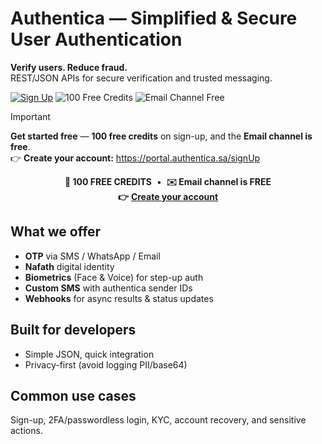 # Authentica — Simplified & Secure User Authentication
**Verify users. Reduce fraud.**  
REST/JSON APIs for secure verification and trusted messaging.

[![Sign Up](https://img.shields.io/badge/Sign%20Up-portal.authentica.sa-blue)](https://portal.authentica.sa/signUp)
![100 Free Credits](https://img.shields.io/badge/100%20Free%20Credits-✔️-brightgreen)
![Email Channel Free](https://img.shields.io/badge/Email%20channel-FREE-success)

> [!IMPORTANT]
> **Get started free** — **100 free credits** on sign-up, and the **Email channel is free**.  
> 👉 **Create your account:** https://portal.authentica.sa/signUp

<div align="center">

<strong>🎁 100 FREE CREDITS</strong> &nbsp;•&nbsp; <strong>✉️ Email channel is FREE</strong>  
<strong>👉</strong> <a href="https://portal.authentica.sa/signUp"><strong>Create your account</strong></a>

</div>

## What we offer
-  **OTP** via SMS / WhatsApp / Email  
-  **Nafath** digital identity
-  **Biometrics** (Face & Voice) for step-up auth  
-  **Custom SMS** with authentica sender IDs
-  **Webhooks** for async results & status updates

## Built for developers
-  Simple JSON, quick integration
-  Privacy-first (avoid logging PII/base64)

## Common use cases
Sign-up, 2FA/passwordless login, KYC, account recovery, and sensitive actions.
